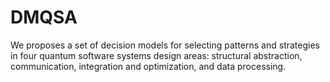 # DMQSA
We proposes a set of decision models for selecting patterns and strategies in four quantum software systems design areas: structural abstraction, communication, integration and optimization, and data processing.
